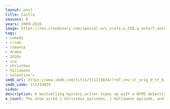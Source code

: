 ```yaml
---
layout: post
title: Castle
seasons: 8
years: 2009–2016
image: https://res.cloudinary.com/special-e/c_scale,w_550,q_auto/f_auto/Series%20posters/Castle.png
tags: 
- comedy
- crime
- romance
- drama
- 2010s
- usa
- christmas
- halloween
- valentine's
imdb_url: https://www.imdb.com/title/tt1219024/?ref_=nv_sr_srsg_0_tt_6_nm_2_q_Castle
imdb_code: tt1219024
video: 
description: A bestselling mystery writer teams up with a NYPD detective to solve crimes in this witty crime procedural.
e_count: The show aired 2 Christmas episodes, 1 Halloween episode, and 1 Valentine's Day episode.
---
```

